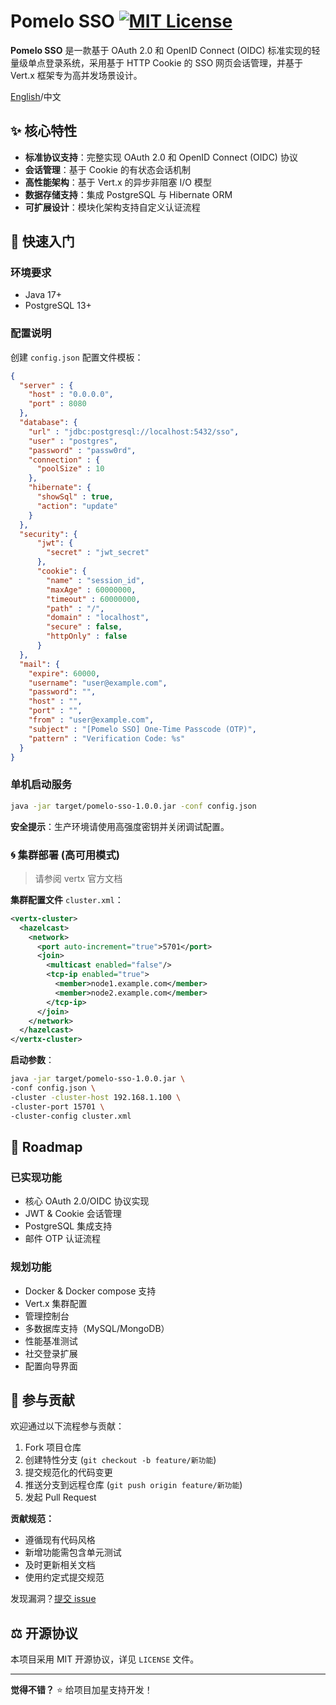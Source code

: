 



# Pomelo SSO [![MIT License](https://img.shields.io/badge/License-MIT-green.svg)](https://choosealicense.com/licenses/mit/)

**Pomelo SSO** 是一款基于 OAuth 2.0 和 OpenID Connect (OIDC) 标准实现的轻量级单点登录系统，采用基于 HTTP Cookie 的 SSO 网页会话管理，并基于 Vert.x 框架专为高并发场景设计。

[English](https://github.com/feellmoose/core-sso/blob/main/README.md)/中文

## ✨ 核心特性

- **标准协议支持**：完整实现 OAuth 2.0 和 OpenID Connect (OIDC) 协议
- **会话管理**：基于 Cookie 的有状态会话机制
- **高性能架构**：基于 Vert.x 的异步非阻塞 I/O 模型
- **数据存储支持**：集成 PostgreSQL 与 Hibernate ORM
- **可扩展设计**：模块化架构支持自定义认证流程

## 🚀 快速入门

### 环境要求

- Java 17+
- PostgreSQL 13+

### 配置说明

创建 `config.json` 配置文件模板：

```json
{
  "server" : {
    "host" : "0.0.0.0",
    "port" : 8080
  },
  "database": {
    "url" : "jdbc:postgresql://localhost:5432/sso",
    "user" : "postgres",
    "password" : "passw0rd",
    "connection" : {
      "poolSize" : 10
    },
    "hibernate": {
      "showSql" : true,
      "action": "update"
    }
  },
  "security": {
      "jwt": {
        "secret" : "jwt_secret"
      },
      "cookie": {
        "name" : "session_id",
        "maxAge" : 60000000,
        "timeout" : 60000000,
        "path" : "/",
        "domain" : "localhost",
        "secure" : false,
        "httpOnly" : false
      }
  },
  "mail": {
    "expire": 60000,
    "username": "user@example.com",
    "password": "",
    "host" : "",
    "port" : "",
    "from" : "user@example.com",
    "subject" : "[Pomelo SSO] One-Time Passcode (OTP)",
    "pattern" : "Verification Code: %s"
  }
}
```

### 单机启动服务

```bash
java -jar target/pomelo-sso-1.0.0.jar -conf config.json
```

**安全提示**：生产环境请使用高强度密钥并关闭调试配置。

### 🌀 集群部署 (高可用模式)

> 请参阅 vertx 官方文档

**集群配置文件** `cluster.xml`：

```xml
<vertx-cluster>
  <hazelcast>
    <network>
      <port auto-increment="true">5701</port>
      <join>
        <multicast enabled="false"/>
        <tcp-ip enabled="true">
          <member>node1.example.com</member>
          <member>node2.example.com</member>
        </tcp-ip>
      </join>
    </network>
  </hazelcast>
</vertx-cluster>
```

**启动参数**：

```bash
java -jar target/pomelo-sso-1.0.0.jar \
-conf config.json \
-cluster -cluster-host 192.168.1.100 \
-cluster-port 15701 \
-cluster-config cluster.xml
```

## 📌 Roadmap

### 已实现功能

- 核心 OAuth 2.0/OIDC 协议实现
- JWT & Cookie 会话管理
- PostgreSQL 集成支持
- 邮件 OTP 认证流程

### 规划功能

- Docker & Docker compose 支持
- Vert.x 集群配置
- 管理控制台
- 多数据库支持（MySQL/MongoDB）
- 性能基准测试
- 社交登录扩展
- 配置向导界面

## 🤝 参与贡献

欢迎通过以下流程参与贡献：

1. Fork 项目仓库
2. 创建特性分支 (`git checkout -b feature/新功能`)
3. 提交规范化的代码变更
4. 推送分支到远程仓库 (`git push origin feature/新功能`)
5. 发起 Pull Request

**贡献规范：**

- 遵循现有代码风格
- 新增功能需包含单元测试
- 及时更新相关文档
- 使用约定式提交规范

发现漏洞？[提交 issue](https://github.com/feellmoose/core-sso/issues)

## ⚖️ 开源协议

本项目采用 MIT 开源协议，详见 `LICENSE` 文件。

------

**觉得不错？** ⭐ 给项目加星支持开发！